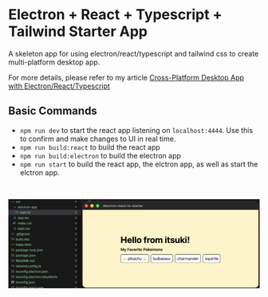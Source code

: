 # Electron + React + Typescript + Tailwind Starter App

A skeleton app for using electron/react/typescript and tailwind css to create multi-platform desktop app.

For more details, please refer to my article [Cross-Platform Desktop App with Electron/React/Typescript](https://medium.com/@itsuki.enjoy/cross-platform-desktop-app-with-electron-react-typescript-3a85eaba909a)

## Basic Commands
- `npm run dev` to start the react app listening on `localhost:4444`. Use this to confirm and make changes to UI in real time.
- `npm run build:react` to build the react app
- `npm run build:electron` to build the electron app
- `npm run start` to build the react app, the elctron app, as well as start the elctron app.

<br>

![](./demo.png)
